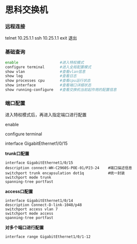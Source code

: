 # 思科交换机

### 远程连接

telnet 10.25.1.1  ssh 10.25.1.1  exit 退出

### 基础查询

```sh
enable                   #进入特权模式
configure terminal       #进入全局配置模式
show vlan                #查看vlan信息
show log                 #查看日志
show processes cpu       #查看cpu运行状态
show interface           #查看端口详细状态
show running-configure   #查看交换机当前起作用的配置信息
```

### 端口配置

进入特权模式后，再进入指定端口进行配置

enable

configure terminal

interface GigabitEthernet1/0/15

**trunk口配置**

```
interface GigabitEthernet1/0/15
description connect-WH-C2960S-POE-01/P23-24    #端口描述信息
switchport trunk encapsulation dot1q           #统一封装
switchport mode trunk
spanning-tree portfast
```

**access口配置**

```
interface GigabitEthernet1/0/14
description Connect-D-link-1048/p48
switchport access vlan 7
switchport mode access
spanning-tree portfast
```

**对多个端口进行配置**

```
interface range GigabitEthernet1/0/1-12
```
